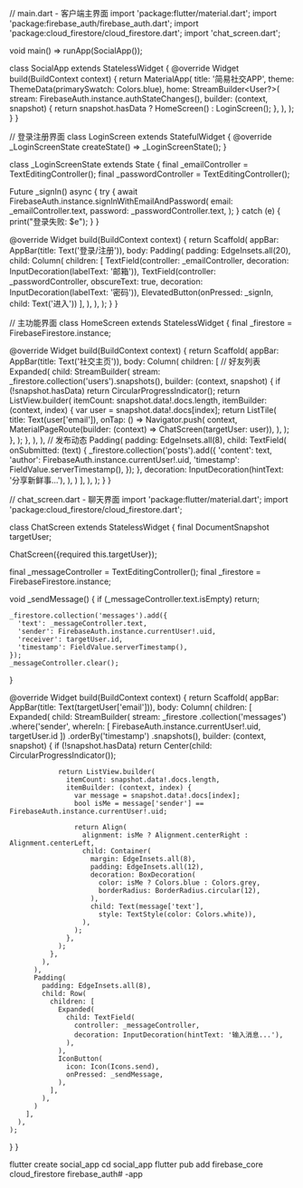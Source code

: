 // main.dart - 客户端主界面
import 'package:flutter/material.dart';
import 'package:firebase_auth/firebase_auth.dart';
import 'package:cloud_firestore/cloud_firestore.dart';
import 'chat_screen.dart';

void main() => runApp(SocialApp());

class SocialApp extends StatelessWidget {
  @override
  Widget build(BuildContext context) {
    return MaterialApp(
      title: '简易社交APP',
      theme: ThemeData(primarySwatch: Colors.blue),
      home: StreamBuilder<User?>(
        stream: FirebaseAuth.instance.authStateChanges(),
        builder: (context, snapshot) {
          return snapshot.hasData ? HomeScreen() : LoginScreen();
        },
      ),
    );
  }
}

// 登录注册界面
class LoginScreen extends StatefulWidget {
  @override
  _LoginScreenState createState() => _LoginScreenState();
}

class _LoginScreenState extends State<LoginScreen> {
  final _emailController = TextEditingController();
  final _passwordController = TextEditingController();

  Future<void> _signIn() async {
    try {
      await FirebaseAuth.instance.signInWithEmailAndPassword(
        email: _emailController.text,
        password: _passwordController.text,
      );
    } catch (e) {
      print("登录失败: $e");
    }
  }

  @override
  Widget build(BuildContext context) {
    return Scaffold(
      appBar: AppBar(title: Text('登录/注册')),
      body: Padding(
        padding: EdgeInsets.all(20),
        child: Column(
          children: [
            TextField(controller: _emailController, decoration: InputDecoration(labelText: '邮箱')),
            TextField(controller: _passwordController, obscureText: true, decoration: InputDecoration(labelText: '密码')),
            ElevatedButton(onPressed: _signIn, child: Text('进入'))
          ],
        ),
      ),
    );
  }
}

// 主功能界面
class HomeScreen extends StatelessWidget {
  final _firestore = FirebaseFirestore.instance;

  @override
  Widget build(BuildContext context) {
    return Scaffold(
      appBar: AppBar(title: Text('社交主页')),
      body: Column(
        children: [
          // 好友列表
          Expanded(
            child: StreamBuilder<QuerySnapshot>(
              stream: _firestore.collection('users').snapshots(),
              builder: (context, snapshot) {
                if (!snapshot.hasData) return CircularProgressIndicator();
                return ListView.builder(
                  itemCount: snapshot.data!.docs.length,
                  itemBuilder: (context, index) {
                    var user = snapshot.data!.docs[index];
                    return ListTile(
                      title: Text(user['email']),
                      onTap: () => Navigator.push(
                        context,
                        MaterialPageRoute(builder: (context) => ChatScreen(targetUser: user)),
                      ),
                    );
                  },
                );
              },
            ),
          ),
          // 发布动态
          Padding(
            padding: EdgeInsets.all(8),
            child: TextField(
              onSubmitted: (text) {
                _firestore.collection('posts').add({
                  'content': text,
                  'author': FirebaseAuth.instance.currentUser!.uid,
                  'timestamp': FieldValue.serverTimestamp(),
                });
              },
              decoration: InputDecoration(hintText: '分享新鲜事...'),
            ),
          )
        ],
      ),
    );
  }
}


// chat_screen.dart - 聊天界面
import 'package:flutter/material.dart';
import 'package:cloud_firestore/cloud_firestore.dart';

class ChatScreen extends StatelessWidget {
  final DocumentSnapshot targetUser;

  ChatScreen({required this.targetUser});

  final _messageController = TextEditingController();
  final _firestore = FirebaseFirestore.instance;

  void _sendMessage() {
    if (_messageController.text.isEmpty) return;
    
    _firestore.collection('messages').add({
      'text': _messageController.text,
      'sender': FirebaseAuth.instance.currentUser!.uid,
      'receiver': targetUser.id,
      'timestamp': FieldValue.serverTimestamp(),
    });
    _messageController.clear();
  }

  @override
  Widget build(BuildContext context) {
    return Scaffold(
      appBar: AppBar(title: Text(targetUser['email'])),
      body: Column(
        children: [
          Expanded(
            child: StreamBuilder<QuerySnapshot>(
              stream: _firestore
                  .collection('messages')
                  .where('sender', whereIn: [
                    FirebaseAuth.instance.currentUser!.uid,
                    targetUser.id
                  ])
                  .orderBy('timestamp')
                  .snapshots(),
              builder: (context, snapshot) {
                if (!snapshot.hasData) return Center(child: CircularProgressIndicator());
                
                return ListView.builder(
                  itemCount: snapshot.data!.docs.length,
                  itemBuilder: (context, index) {
                    var message = snapshot.data!.docs[index];
                    bool isMe = message['sender'] == FirebaseAuth.instance.currentUser!.uid;
                    
                    return Align(
                      alignment: isMe ? Alignment.centerRight : Alignment.centerLeft,
                      child: Container(
                        margin: EdgeInsets.all(8),
                        padding: EdgeInsets.all(12),
                        decoration: BoxDecoration(
                          color: isMe ? Colors.blue : Colors.grey,
                          borderRadius: BorderRadius.circular(12),
                        ),
                        child: Text(message['text'], 
                          style: TextStyle(color: Colors.white)),
                      ),
                    );
                  },
                );
              },
            ),
          ),
          Padding(
            padding: EdgeInsets.all(8),
            child: Row(
              children: [
                Expanded(
                  child: TextField(
                    controller: _messageController,
                    decoration: InputDecoration(hintText: '输入消息...'),
                  ),
                ),
                IconButton(
                  icon: Icon(Icons.send),
                  onPressed: _sendMessage,
                ),
              ],
            ),
          )
        ],
      ),
    );
  }
}

flutter create social_app
cd social_app
flutter pub add firebase_core cloud_firestore firebase_auth# -app
